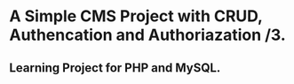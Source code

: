 # A Simple CMS Project with CRUD, Authencation and Authoriazation /3.
## Learning Project for PHP and MySQL.
